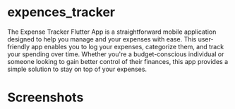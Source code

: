 # expences_tracker

The Expense Tracker Flutter App is a straightforward mobile application designed to help you manage and your expenses with ease. This user-friendly app enables you to log your expenses, categorize them, and track your spending over time. Whether you're a budget-conscious individual or someone looking to gain better control of their finances, this app provides a simple solution to stay on top of your expenses.
<h1>Screenshots</h1>
